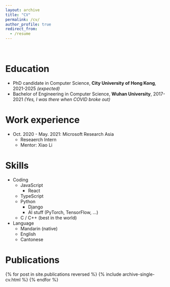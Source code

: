 ```yaml
---
layout: archive
title: "CV"
permalink: /cv/
author_profile: true
redirect_from:
  - /resume
---
```


&nbsp;  


Education
======
* PhD candidate in Computer Science, __City University of Hong Kong__, 2021-2025 _(expected)_
* Bachelor of Engineering in Computer Science, __Wuhan University__, 2017-2021 _(Yes, I was there when COVID broke out)_

Work experience
======
* Oct. 2020 - May. 2021: Microsoft Research Asia
  * Reseaerch Intern
  * Mentor: Xiao Li
  
Skills
======
* Coding
  * JavaScript
    * React
  * TypeScript
  * Python
    * Django
    * AI stuff (PyTorch, TensorFlow, ...)
  * C / C++ (best in the world)
* Language
  * Mandarin (native)
  * English
  * Cantonese

Publications
======
  <ul style="list-style-type:none;padding-left:0;">
  {% for post in site.publications reversed %}
    {% include archive-single-cv.html %}
  {% endfor %}
  </ul>
  
<!-- Talks
======
  <ul>{% for post in site.talks reversed %}
    {% include archive-single-talk-cv.html  %}
  {% endfor %}</ul>
  
Teaching
======
  <ul>{% for post in site.teaching reversed %}
    {% include archive-single-cv.html %}
  {% endfor %}</ul>
  
Service and leadership
======
* Currently signed in to 43 different slack teams -->
